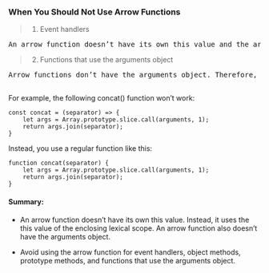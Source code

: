 <h3>When You Should Not Use Arrow Functions
</h3>

> 1) Event handlers
<pre>
An arrow function doesn’t have its own this value and the arguments object. Therefore, you should not use it as an event handler, a method of an object literal, a prototype method, or when you have a function that uses the arguments object.
</pre>

> 2) Functions that use the arguments object
<pre>
Arrow functions don’t have the arguments object. Therefore, if you have a function that uses arguments object, you cannot use the arrow function.

</pre>

<p>For example, the following concat() function won’t work:</p>

```
const concat = (separator) => {
    let args = Array.prototype.slice.call(arguments, 1);
    return args.join(separator);
}
```
Instead, you use a regular function like this:

``` 
function concat(separator) {
    let args = Array.prototype.slice.call(arguments, 1);
    return args.join(separator);
}
```

<h4>Summary:</h4>

* An arrow function doesn’t have its own this value. Instead, it uses the this value of the enclosing lexical scope. An arrow function also doesn’t have the arguments object.

* Avoid using the arrow function for event handlers, object methods, prototype methods, and functions that use the arguments object.




